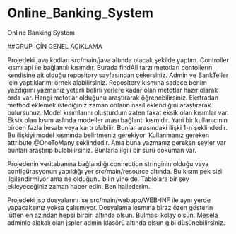 # Online_Banking_System
 Online Banking System

##GRUP İÇİN GENEL AÇIKLAMA 

Projedeki java kodları src/main/java altında olacak şekilde yaptım. Controller kısmı api ile bağlantılı kısımdır. Burada findAll tarzı metotları contollerın kendisine ait olduğu repository sayfasından çekersiniz. Admin ve BankTeller için yaptıklarımı örnek alabilirsiniz. Repository kısmına sadece benim yazdığımı yazmanız yeterli belirli yerlere kadar olan metotlar hazır olarak orda var. Hangi metotlar olduğunu araştırarak öğrenebilirsiniz. Ekstradan method eklemek istediğiniz zaman onların nasıl eklendiğini araştırarak bulursunuz. Model kısımlarını oluşturdum zaten fakat eksik olan kısımlar var. Eksik olan kısım aslında modeller arası bağlantı kısmıdır. Yani bir kullanıcının birden fazla hesabı veya kartı olabilir. Bunlar arasındaki ilişki 1-n şeklindedir. Bu ilişkiyi model kısmında belirtmeniz gerekiyor. Kullanmanız gereken attribute @OneToMany şeklindedir. Ama buna yazmanız gereken şeyler var bunları araştırıp bulabilirsiniz. Bunlarla ilgili bir sürü doküman var.

Projedenin veritabanına bağlandığı connection stringinin olduğu veya configürasyonun yapıldığı yer src/main/resource altında. Bu kısım pek sizi ilgilendirmiyor ama ne olduğunu bilin yine de. Tablolara bir şey ekleyeceğiniz zaman haber edin. Ben hallederim. 

Projedeki jsp dosyalarını ise src/main/webapp/WEB-INF ile aynı yerde yapacaksınız yoksa çalışmıyor. Dosyalama kısmına biraz özen gösterin lütfen en azından hepsi birbiri altında olsun. Bulması kolay olsun. Mesela adminle alakalı olan jspler admin klasörü altında olsun gibi düşünebilirsiniz.
 
 
 
